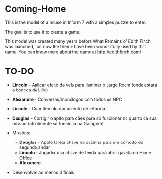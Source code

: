 # Coming-Home

This is the model of a house in Inform 7 with a simples puzzle to enter.

The goal is to use it to create a game.

This model was created many years before What Remains of Edith Finch was launched, 
  but now the theme have been wonderfully used by that game.
  You can know more about the game at http://edithfinch.com/

# TO-DO

- **Lincoln** - Aplicar efeito da vela para iluminar o Large Room (onde estará a boneca da Lilie)

- **Alexandre** - Conversas/monólogos com todos os NPC

- **Lincoln** - Criar item do documento de reforma 

- **Douglas** - Corrigir o apito para cães para só funcionar no quarto da sua missão (atualmente só funciona na Garagem)

- Missões:
  - **Douglas** - Apolo fareja chave na cozinha para um cômodo do segundo andar
  - **Lincoln** - Jogador usa chave de fenda para abrir gaveta no Home Office
  - **Alexandre** - 

- Desenvolver ao menos 4 finais
